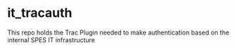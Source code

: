 # it_tracauth

This repo holds the Trac Plugin needed to make authentication based on the internal SPES IT infrastructure